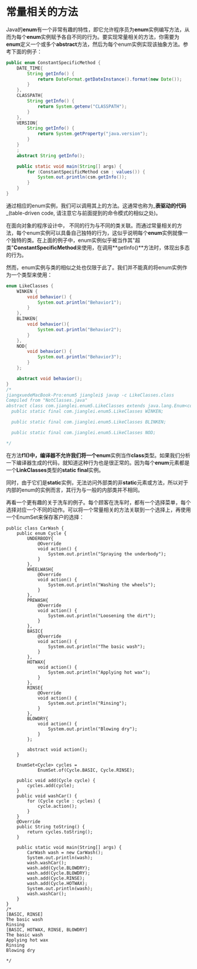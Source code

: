 # 常量相关的方法

Java的**enum**有一个非常有趣的特性，即它允许程序员为**enum**实例编写方法，从而为每个**enum**实例赋予各自不同的行为。要实现常量相关的方法，你需要为**enum**定义一个或多个**abstract**方法，然后为每个enum实例实现该抽象方法。参考下面的例子：

```java
public enum ConstantSpecificMethod {
    DATE_TIME{
        String getInfo() {
            return DateFormat.getDateInstance().format(new Date());
        }
    },
    CLASSPATH{
        String getInfo() {
            return System.getenv("CLASSPATH");
        }
    },
    VERSION{
        String getInfo() {
            return System.getProperty("java.version");
        }
    }
    ;
    abstract String getInfo();

    public static void main(String[] args) {
        for (ConstantSpecificMethod csm : values()) {
            System.out.println(csm.getInfo());
        }
    }
}
```

通过相应的enum实例，我们可以调用其上的方法。这通常也称为_**表驱动的代码**_\(table-driven code, 请注意它与前面提到的命令模式的相似之处\)。

在面向对象的程序设计中， 不同的行为与不同的类关联。而通过常量相关的方法，每个enum实例可以具备自己独特的行为，这似乎说明每个**enum**实例就像一个独特的类。在上面的例子中，enum实例似乎被当作其"超类"**ConstantSpecificMethod**来使用，在调用**getInfo\(\)**方法时，体现出多态的行为。

然而，enum实例与类的相似之处也仅限于此了。我们并不能真的将enum实例作为一个类型来使用：

```java
enum LikeClasses {
    WINKEN {
        void behavior() {
            System.out.println("Behavior1");
        }
    },
    BLINKEN{
        void behavior(){
            System.out.println("Behavior2");
        }
    },
    NOD{
        void behavior() {
            System.out.println("Behavior3");
        }
    };

    abstract void behavior();
}
/*
jiangxuedeMacBook-Pro:enum5 jianglei$ javap -c LikeClasses.class
Compiled from "NotClasses.java"
abstract class com.jianglei.enum5.LikeClasses extends java.lang.Enum<com.jianglei.enum5.LikeClasses> {
  public static final com.jianglei.enum5.LikeClasses WINKEN;

  public static final com.jianglei.enum5.LikeClasses BLINKEN;

  public static final com.jianglei.enum5.LikeClasses NOD;

*/
```

在方法**f1\(\)**中，编译器不允许我们将一个**enum**实例当作**class**类型。如果我们分析一下编译器生成的代码，就知道这种行为也是很正常的。因为每个**enum**元素都是一个**LinkClasses**类型的**static final**实例。

同时，由于它们是**static**实例，无法访问外部类的非**static**元素或方法，所以对于内部的enum的实例而言，其行为与一般的内部类并不相同。

再看一个更有趣的关于洗车的例子。每个顾客在洗车时，都有一个选择菜单，每个选择对应一个不同的动作。可以将一个常量相关的方法关联到一个选择上，再使用一个EnumSet来保存客户的选择：

```
public class CarWash {
    public enum Cycle {
        UNDERBODY{
            @Override
            void action() {
                System.out.println("Spraying the underbody");
            }
        },
        WHEELWASH{
            @Override
            void action() {
                System.out.println("Washing the wheels");
            }
        },
        PREWASH{
            @Override
            void action() {
                System.out.println("Loosening the dirt");
            }
        },
        BASIC{
            @Override
            void action() {
                System.out.println("The basic wash");
            }
        },
        HOTWAX{
            void action() {
                System.out.println("Applying hot wax");
            }
        },
        RINSE{
            @Override
            void action() {
                System.out.println("Rinsing");
            }
        },
        BLOWDRY{
            void action() {
                System.out.println("Blowing dry");
            }
        };

        abstract void action();
    }

    EnumSet<Cycle> cycles =
            EnumSet.of(Cycle.BASIC, Cycle.RINSE);

    public void add(Cycle cycle) {
        cycles.add(cycle);
    }
    public void washCar() {
        for (Cycle cycle : cycles) {
            cycle.action();
        }
    }
    @Override
    public String toString() {
        return cycles.toString();
    }

    public static void main(String[] args) {
        CarWash wash = new CarWash();
        System.out.println(wash);
        wash.washCar();
        wash.add(Cycle.BLOWDRY);
        wash.add(Cycle.BLOWDRY);
        wash.add(Cycle.RINSE);
        wash.add(Cycle.HOTWAX);
        System.out.println(wash);
        wash.washCar();
    }
}
/*
[BASIC, RINSE]
The basic wash
Rinsing
[BASIC, HOTWAX, RINSE, BLOWDRY]
The basic wash
Applying hot wax
Rinsing
Blowing dry

*/
```



